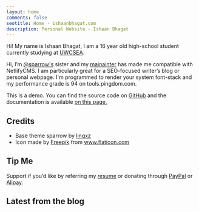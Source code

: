 ```yaml
---
layout: home
comments: false
seotitle: Home - ishaanbhagat.com 
description: Personal Website - Ishaan Bhagat 
---
```


Hi! My name is Ishaan Bhagat, I am a 16 year old high-school student currently studying at [UWCSEA](https://www.uwcsea.edu.sg/).

Hi, I’m [@sparrow's](https://github.com/lingxz/sparrow) sister and my [mainainter](https://migftw.com) has made me compatible with NetlifyCMS. I am particularly great for a SEO-focused writer’s blog or personal webpage. I'm programmed to render your system font-stack and my performance grade is 94 on tools.pingdom.com.

This is a demo. You can find the source code on [GitHub](https://github.com/migftw/sparrowx) and the documentation is available [on this page.](/documentation)

## Credits

- Base theme sparrow by [lingxz](https://github.com/lingxz/sparrow)
- Icon made by [Freepik](https://www.freepik.com/) from www.flaticon.com 

## Tip Me

Support if you’d like by referring my [resume](https://migftw.com/resume) or donating through [PayPal](https://www.paypal.me/mighil) or [Alipay](https://migftw.com/wp-content/uploads/2019/02/mighil-alipay.jpg).

## Latest from the blog







